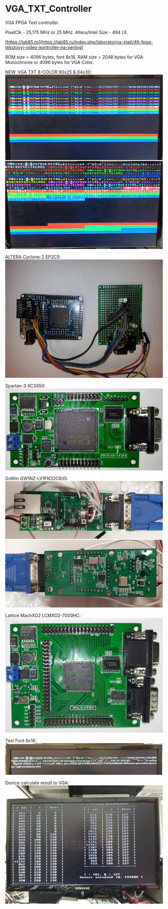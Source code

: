 # VGA_TXT_Controller
VGA FPGA Text controller.

PixelClk - 25,175 MHz or 25 MHz.
Altera/Intel Size - 494 LE.

[https://lab85.ru](https://lab85.ru/index.php/laboratoriya-stati/46-fpga-tekstovyj-video-kontroller-na-verilog)

ROM size = 4096 bytes, font 8x16.
RAM size = 2048 bytes for VGA Monochrome or 4096 bytes for VGA Color.

NEW: VGA TXT 8-COLOR 80x25 & 64x30:
<img src="./foto/vga_640x480_80x25_color.gif">
<img src="./foto/vga_640x480_64x30_color.gif">

ALTERA Cyclone-2 EP2C5:
<img src="./foto/vga_verilog_cyclone2_ep2c5_maket.jpg">

Spartan-3 XC3S50:
<img src="./foto/vga_verilog_spartan3_xc3s50.jpg">

GoWin GW1NZ-LV1FN32C6/I5:
<img src="./foto/vga_verilog_gw1nz-lv1fn32_2.jpg">
<img src="./foto/vga_verilog_gw1nz-lv1fn32_3.jpg">

Lattice MachXO2 LCMXO2-7000HC:
<img src="./foto/vga_verilog_lattice_MachXO2_LCMXO2-7000HC.jpg">

Test Font 8x16:
<img src="./foto/test_80x25_cp1251.png">

Device calculate result to VGA:
<img src="./foto/vga_verilog_calibrator_screen.jpg">

